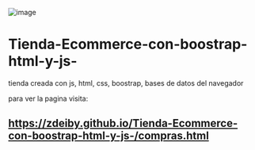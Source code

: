 ![image](https://user-images.githubusercontent.com/111442309/223624871-430d9823-25f4-4653-aa42-b7303b598185.png)


# Tienda-Ecommerce-con-boostrap-html-y-js-
tienda creada con js, html, css, boostrap, bases de datos del navegador

para ver la pagina visita:
## https://zdeiby.github.io/Tienda-Ecommerce-con-boostrap-html-y-js-/compras.html
